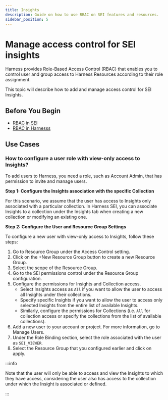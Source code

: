 ```yaml
---
title: Insights
description: Guide on how to use RBAC on SEI features and resources.
sidebar_position: 5
---
```


# Manage access control for SEI insights

Harness provides Role-Based Access Control (RBAC) that enables you to control user and group access to Harness Resources according to their role assignment.

This topic will describe how to add and manage access control for SEI Insights.

## Before You Begin

* [RBAC in SEI](/docs/software-engineering-insights/access-control/sei-roles-and-permissions)
* [RBAC in Harnesss](/docs/platform/role-based-access-control/add-manage-roles)

## Use Cases

### How to configure a user role with view-only access to Insights?

To add users to Harness, you need a role, such as Account Admin, that has permission to invite and manage users.

**Step 1: Configure the Insights association with the specific Collection**

For this scenario, we assume that the user has access to Insights only associated with a particular collection. In Harness SEI, you can associate Insights to a collection under the Insights tab when creating a new collection or modifying an existing one.

**Step 2: Configure the User and Resource Group Settings**

To configure a new user with view-only access to Insights, follow these steps:

1. Go to Resource Group under the Access Control setting.
2. Click on the +New Resource Group button to create a new Resource Group.
3. Select the scope of the Resource Group.
4. Go to the SEI permissions control under the Resource Group configuration.
5. Configure the permissions for Insights and Collection access.
   * Select Insights access as `All` if you want to allow the user to access all Insights under their collections.
   * Specify specific Insights if you want to allow the user to access only selected Insights from the entire list of available Insights.
   * Similarly, configure the permissions for Collections (i.e. `All` for collection access or specify the collections from the list of available collections).
6. Add a new user to your account or project. For more information, go to Manage Users.
7. Under the Role Binding section, select the role associated with the user as `SEI_VIEWER`.
8. Select the Resource Group that you configured earlier and click on apply.

:::info

Note that the user will only be able to access and view the Insights to which they have access, considering the user also has access to the collection under which the Insight is associated or defined.

:::